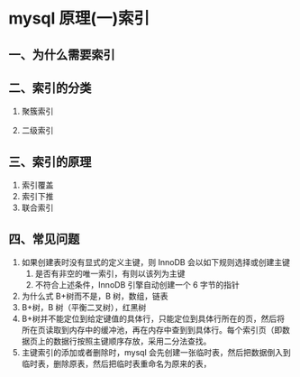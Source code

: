 # mysql 原理(一)索引

## 一、为什么需要索引

## 二、索引的分类

1. 聚簇索引

2. 二级索引

## 三、索引的原理

1.  索引覆盖
2.  索引下推
3.  联合索引

## 四、常见问题

1. 如果创建表时没有显式的定义主键，则 InnoDB 会以如下规则选择或创建主键
   1. 是否有非空的唯一索引，有则以该列为主键
   2. 不符合上述条件，InnoDB 引擎自动创建一个 6 字节的指针
2. 为什么式 B+树而不是，B 树，数组，链表
3. B+树，B 树（平衡二叉树），红黑树
4. B+树并不能定位到给定键值的具体行，只能定位到具体行所在的页，然后将所在页读取到内存中的缓冲池，再在内存中查到到具体行。每个索引页（即数据页上的数据行按照主键顺序存放，采用二分法查找。
5. 主键索引的添加或者删除时，mysql 会先创建一张临时表，然后把数据倒入到临时表，删除原表，然后把临时表重命名为原来的表，
